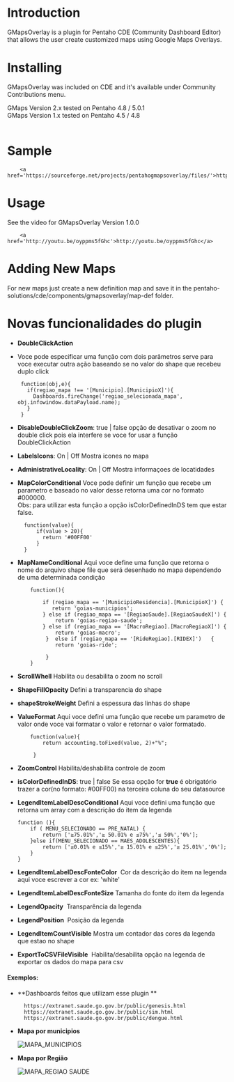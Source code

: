 # Introduction #

GMapsOverlay is a plugin for Pentaho CDE (Community Dashboard Editor) that allows the user create customized maps using Google Maps Overlays.

# Installing #

GMapsOverlay was included on CDE and it's available under Community Contributions menu.

GMaps Version 2.x tested on Pentaho 4.8 / 5.0.1<br>
GMaps Version 1.x tested on Pentaho 4.5 / 4.8<br>
<br>
<h1>Sample</h1>

		<a href='https://sourceforge.net/projects/pentahogmapsoverlay/files/'>https://sourceforge.net/projects/pentahogmapsoverlay/files/</a>

<h1>Usage</h1>

See the video for GMapsOverlay Version 1.0.0<br>
	
		<a href='http://youtu.be/oyppms5fGhc'>http://youtu.be/oyppms5fGhc</a>

<h1>Adding New Maps</h1>

For new maps just create a new definition map and save it in the pentaho-solutions/cde/components/gmapsoverlay/map-def folder.

<h1> Novas funcionalidades do plugin </h1>

- **DoubleClickAction** 
 - Voce pode especificar uma função com dois parâmetros
 serve para voce executar outra ação baseando se no valor do shape que recebeu duplo click

	    function(obj,e){
  		  if(regiao_mapa !== '[Municipio].[MunicipioX]'){
      	    Dashboards.fireChange('regiao_selecionada_mapa', obj.infowindow.dataPayload.name);
   		  }
	    } 
      
- **DisableDoubleClickZoom**:  true | false
 opção de desativar o zoom no double click pois ela interfere se voce for usar a função DoubleClickAction

- **LabelsIcons**: On | Off
 Mostra icones no mapa

- **AdministrativeLocality**: On | Off
 Mostra informaçoes de locatidades
 
- **MapColorConditional**
 Voce pode definir um função que recebe um parametro e baseado no valor desse retorna uma cor no formato #000000.<br>
 Obs: para utilizar esta função a opção isColorDefinedInDS tem que estar false.
        
        function(value){
            if(value > 20){
              return '#00FF00'
            }
        }
      
- **MapNameConditional**
 Aqui voce define uma função que retorna o nome do arquivo shape file que será desenhado no mapa dependendo de uma    determinada condição
 
 
          function(){
    
              if (regiao_mapa == '[MunicipioResidencia].[MunicipioX]') {
                 return 'goias-municipios';
              } else if (regiao_mapa == '[RegiaoSaude].[RegiaoSaudeX]') {
                  return 'goias-regiao-saude';
              } else if (regiao_mapa == '[MacroRegiao].[MacroRegiaoX]') {
                  return 'goias-macro';
               }  else if (regiao_mapa == '[RideRegiao].[RIDEX]')   {
                  return 'goias-ride';

               }
          }
 
- **ScrollWhell**
  Habilita ou desabilita o zoom no scroll
- **ShapeFillOpacity**
  Defini a transparencia do shape
- **shapeStrokeWeight**
  Defini a espessura das linhas do shape
- **ValueFormat**
  Aqui voce defini uma função que recebe um parametro de valor onde voce vai formatar o valor e retornar o valor formatado.
          
          function(value){
              return accounting.toFixed(value, 2)+"%";
    
           } 
  
- **ZoomControl**
 Habilita/deshabilita controle de zoom
- **isColorDefinedInDS**:  true | false
 Se essa opção for **true** é obrigatório trazer a cor(no formato: #00FF00) na terceira coluna do seu datasource
- **LegendItemLabelDescConditional**
 Aqui voce defini uma função que retorna um array com a descrição do item da legenda
    
      function (){
          if ( MENU_SELECIONADO == PRE_NATAL) {
              return ['≥75.01%','≥ 50.01% e ≤75%','≤ 50%','0%'];
          }else if(MENU_SELECIONADO == MAES_ADOLESCENTES){
              return ['≥0.01% e ≤15%','≥ 15.01% e ≤25%','≥ 25.01%','0%'];
          }
      } 
 
 - **LegendItemLabelDescFonteColor**
  Cor da descrição do item na legenda aqui voce escrever a cor ex: 'white'
 - **LegendItemLabelDescFonteSize**
  Tamanha do fonte do item da legenda
 - **LegendOpacity**
  Transparência da legenda
 - **LegendPosition**
  Posição da legenda
 - **LegendItemCountVisible**
  Mostra um contador das cores da legenda que estao no shape
 - **ExportToCSVFileVisible**
  Habilita/desabilita opção na legenda de exportar os dados do mapa para csv

 #### Exemplos: ####
 
- **Dashboards feitos que utilizam esse plugin **

		https://extranet.saude.go.gov.br/public/genesis.html
		https://extranet.saude.go.gov.br/public/sim.html
		https://extranet.saude.go.gov.br/public/dengue.html
		
- **Mapa por municipios**

	![MAPA_MUNICIPIOS]( http://fs5.directupload.net/images/170630/9bfwicpi.png )


- **Mapa por Região**
 
	![MAPA_REGIAO SAUDE]( http://fs5.directupload.net/images/170629/gzhinikv.png )
 

